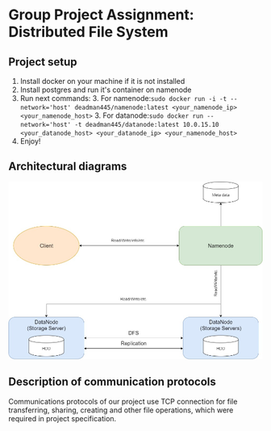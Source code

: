 # Group Project Assignment: Distributed File System

## Project setup
  1. Install docker on your machine if it is not installed
  2. Install postgres and run it's container on namenode
  3. Run next commands:
    3. For namenode:```sudo docker run -i -t --network='host' deadman445/namenode:latest <your_namenode_ip> <your_namenode_host>```
    3. For datanode:```sudo docker run --network='host' -t deadman445/datanode:latest 10.0.15.10 <your_datanode_host> <your_datanode_ip> <your_namenode_host>```
  4. Enjoy!  
## Architectural diagrams
![Chat](https://github.com/KonevDmitry/ds_project/blob/master/Untitled%20Diagram.jpg)

## Description of communication protocols
Communications protocols of our project use TCP connection for file transferring, sharing, creating and other file operations, which were required in project specification.

